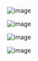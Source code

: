 ![image](https://github.com/user-attachments/assets/ea915628-79a5-4692-ad77-4af21229b267)

![image](https://github.com/user-attachments/assets/6c302ca5-ce26-4738-bf89-f9f3d6ed9073)

![image](https://github.com/user-attachments/assets/41dc2a0b-addb-49c0-b1a6-4ceaffbaa291)

![image](https://github.com/user-attachments/assets/9b45fb5f-53fb-4f28-bc24-aaefd3a350d4)
